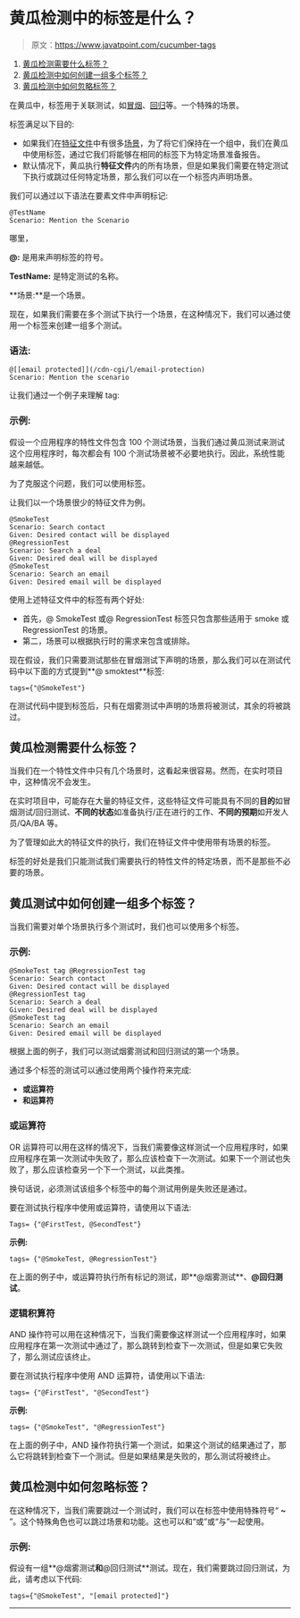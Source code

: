 # 黄瓜检测中的标签是什么？

> 原文：<https://www.javatpoint.com/cucumber-tags>

1.  [黄瓜检测需要什么标签？](#need-for-tags)
2.  [黄瓜检测中如何创建一组多个标签？](#create-a-set-of-multiple-tags)
3.  [黄瓜检测中如何忽略标签？](#ignore-tags)

在黄瓜中，标签用于关联测试，如[冒烟](smoke-testing)、[回归](regression-testing)等。一个特殊的场景。

标签满足以下目的:

*   如果我们在[特征文件](feature-file-in-cucumber-testing)中有很多[场景](scenario-in-cucumber-testing)，为了将它们保持在一个组中，我们在黄瓜中使用标签，通过它我们将能够在相同的标签下为特定场景准备报告。
*   默认情况下，黄瓜执行**特征文件**内的所有场景，但是如果我们需要在特定测试下执行或跳过任何特定场景，那么我们可以在一个标签内声明场景。

我们可以通过以下语法在要素文件中声明标记:

```
@TestName
Scenario: Mention the Scenario 

```

哪里，

**@:** 是用来声明标签的符号。

**TestName:** 是特定测试的名称。

**场景:**是一个场景。

现在，如果我们需要在多个测试下执行一个场景，在这种情况下，我们可以通过使用一个标签来创建一组多个测试。

### 语法:

```
@[[email protected]](/cdn-cgi/l/email-protection) 
Scenario: Mention the scenario 

```

让我们通过一个例子来理解 tag:

### 示例:

假设一个应用程序的特性文件包含 100 个测试场景，当我们通过黄瓜测试来测试这个应用程序时，每次都会有 100 个测试场景被不必要地执行。因此，系统性能越来越低。

为了克服这个问题，我们可以使用标签。

让我们以一个场景很少的特征文件为例。

```
@SmokeTest 
Scenario: Search contact
Given: Desired contact will be displayed
@RegressionTest 
Scenario: Search a deal
Given: Desired deal will be displayed
@SmokeTest 
Scenario: Search an email	
Given: Desired email will be displayed

```

使用上述特征文件中的标签有两个好处:

*   首先，@ SmokeTest 或@ RegressionTest 标签只包含那些适用于 smoke 或 RegressionTest 的场景。
*   第二，场景可以根据执行时的需求来包含或排除。

现在假设，我们只需要测试那些在冒烟测试下声明的场景，那么我们可以在测试代码中以下面的方式提到**@ smoktest**标签:

```
tags={"@SmokeTest"}

```

在测试代码中提到标签后，只有在烟雾测试中声明的场景将被测试，其余的将被跳过。

## 黄瓜检测需要什么标签？

当我们在一个特性文件中只有几个场景时，这看起来很容易。然而，在实时项目中，这种情况不会发生。

在实时项目中，可能存在大量的特征文件，这些特征文件可能具有不同的**目的**如冒烟测试/回归测试、**不同的状态**如准备执行/正在进行的工作、**不同的预期**如开发人员/QA/BA 等。

为了管理如此大的特征文件的执行，我们在特征文件中使用带有场景的标签。

标签的好处是我们只能测试我们需要执行的特性文件的特定场景，而不是那些不必要的场景。

## 黄瓜测试中如何创建一组多个标签？

当我们需要对单个场景执行多个测试时，我们也可以使用多个标签。

### 示例:

```
@SmokeTest tag @RegressionTest tag
Scenario: Search contact
Given: Desired contact will be displayed
@RegressionTest tag
Scenario: Search a deal
Given: Desired deal will be displayed
@SmokeTest tag
Scenario: Search an email
Given: Desired email will be displayed

```

根据上面的例子，我们可以测试烟雾测试和回归测试的第一个场景。

通过多个标签的测试可以通过使用两个操作符来完成:

*   **或运算符**
*   **和运算符**

### 或运算符

OR 运算符可以用在这样的情况下，当我们需要像这样测试一个应用程序时，如果应用程序在第一次测试中失败了，那么应该检查下一次测试。如果下一个测试也失败了，那么应该检查另一个下一个测试，以此类推。

换句话说，必须测试该组多个标签中的每个测试用例是失败还是通过。

要在测试执行程序中使用或运算符，请使用以下语法:

```
Tags= {"@FirstTest, @SecondTest"}

```

**示例:**

```
tags= {"@SmokeTest, @RegressionTest"}

```

在上面的例子中，或运算符执行所有标记的测试，即**@烟雾测试**、**@回归测试**。

### 逻辑积算符

AND 操作符可以用在这种情况下，当我们需要像这样测试一个应用程序时，如果应用程序在第一次测试中通过了，那么跳转到检查下一次测试，但是如果它失败了，那么测试应该终止。

要在测试执行程序中使用 AND 运算符，请使用以下语法:

```
tags= {"@FirstTest", "@SecondTest"}

```

**示例:**

```
tags= {"@SmokeTest", "@RegressionTest"}

```

在上面的例子中，AND 操作符执行第一个测试，如果这个测试的结果通过了，那么它将跳转到检查下一个测试。但是如果结果是失败的，那么测试将被终止。

## 黄瓜检测中如何忽略标签？

在这种情况下，当我们需要跳过一个测试时，我们可以在标签中使用特殊符号“ **~** ”。这个特殊角色也可以跳过场景和功能。这也可以和“或”或“与”一起使用。

### 示例:

假设有一组**@烟雾测试**和**@回归测试**测试。现在，我们需要跳过回归测试，为此，请考虑以下代码:

```
tags={"@SmokeTest", "[email protected]"}

```

* * *